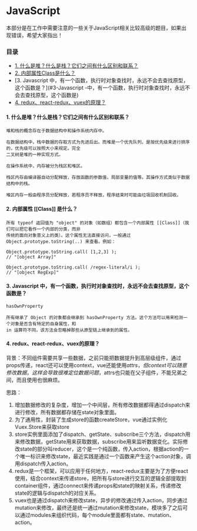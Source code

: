# JavaScript

本部分是在工作中需要注意的一些关于JavaScript相关比较高级的题目，如果出现错误，希望大家指出！

### 目录

* [1. 什么是堆？什么是栈？它们之间有什么区别和联系？](#1-什么是堆什么是栈它们之间有什么区别和联系)
* [2. 内部属性Class是什么？](#2-内部属性-Class-是什么)
* [3. Javascript 中，有一个函数，执行时对象查找时，永远不会去查找原型，这个函数是？](#3-Javascript -中，有一个函数，执行时对象查找时，永远不会去查找原型，这个函数是)
* [4. redux、react-redux、vuex的原理？](#4-redux、react-redux、vuex的原理？)



#### 1. 什么是堆？什么是栈？它们之间有什么区别和联系？

```
堆和栈的概念存在于数据结构中和操作系统内存中。

在数据结构中，栈中数据的存取方式为先进后出。而堆是一个优先队列，是按优先级来进行排序的，优先级可以按照大小来规定。完全
二叉树是堆的一种实现方式。

在操作系统中，内存被分为栈区和堆区。

栈区内存由编译器自动分配释放，存放函数的参数值，局部变量的值等。其操作方式类似于数据结构中的栈。

堆区内存一般由程序员分配释放，若程序员不释放，程序结束时可能由垃圾回收机制回收。
```

#### 2. 内部属性 [[Class]] 是什么？

```
所有 typeof 返回值为 "object" 的对象（如数组）都包含一个内部属性 [[Class]]（我们可以把它看作一个内部的分类，而非
传统的面向对象意义上的类）。这个属性无法直接访问，一般通过 Object.prototype.toString(..) 来查看。例如：

Object.prototype.toString.call( [1,2,3] );
// "[object Array]"

Object.prototype.toString.call( /regex-literal/i );
// "[object RegExp]"

```

#### 3. Javascript 中，有一个函数，执行时对象查找时，永远不会去查找原型，这个函数是？

```
hasOwnProperty

所有继承了 Object 的对象都会继承到 hasOwnProperty 方法。这个方法可以用来检测一个对象是否含有特定的自身属性，和
in 运算符不同，该方法会忽略掉那些从原型链上继承到的属性。
```

#### 4. redux、react-redux、vuex的原理？

背景：不同组件需要共享一些数据，之前只能把数据提升到高层级组件，通过props传递，react还可以使用context，vue还能使用$attrs，但context可以随意修改数据，这样会导致很难定位数据问题，$attrs也只能在父子组件，不能兄弟之间，而且使用也很麻烦。

思路：

1. 增加数据修改的复杂度，增加一个中间层，所有修改数据都得通过dispatch来进行修改，所有数据都存储在state对象里面。
2. 为了通用性，封装了生成store的函数createStore，vue通过实例化Vuex.Store来获取store
3. store实例里面添加了dispatch、getState、subscribe三个方法，dispatch用来修改数据，getState用来获取数据，subscribe用来监听数据变化。实际修改state的部分叫reducer，这个是一个纯函数，传入action，根据action的一个唯一标识来修改state，最近实践是通过一个函数来产生这个action对象，调用dispatch传入action。
4. redux是一个框架，可以应用于任何地方，react-redux主要是为了方便react使用，结合context来传递store，把所有与store进行交互的逻辑全部提取到container组件，通过connect来传递props和state的映射关系，传递修改state的逻辑与dispatch的对应关系。
5. vuex也是通过dispatch来修改state，异步的修改通过传入action，同步通过mutation来修改，最终还是统一通过mutation来修改state，模块多了之后可以通过modules来组织代码，每个module里面都有state、mutation、action。